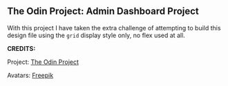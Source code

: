 ## The Odin Project: Admin Dashboard Project

With this project I have taken the extra challenge of attempting to build this design file using the `grid` display style only, no flex used at all.


**CREDITS:**

Project: [The Odin Project](https://www.theodinproject.com/lessons/node-path-intermediate-html-and-css-admin-dashboard)

Avatars: [Freepik](https://www.flaticon.com/free-icons/avatar)